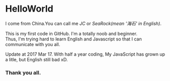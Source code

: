 # HelloWorld
<html>
<head>
  <meta charset="UTF-8">
  <title>myFirstCodeRepository</title>
</head>
<body>
  <p>I come from China.You can call me <em>JC</em> or <em>SeaRock(mean '海石' in English)</em>.</p>
  <p>This is my first code in GitHub. I'm a totally noob and beginner.
  <br/>Thus, I'm trying hard to learn English and Javascript so that I can communicate with you all.</p>
  <p>Update at 2017 Mar 17. With half a year coding, My JavaScript has grown up a litle, but English still bad xD. </p>
  <h3>Thank you all.</h3>
</body>
</html>
